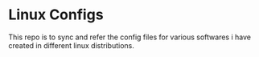 # Linux Configs

This repo is to sync and refer the config files for various softwares i have created in different linux distributions.